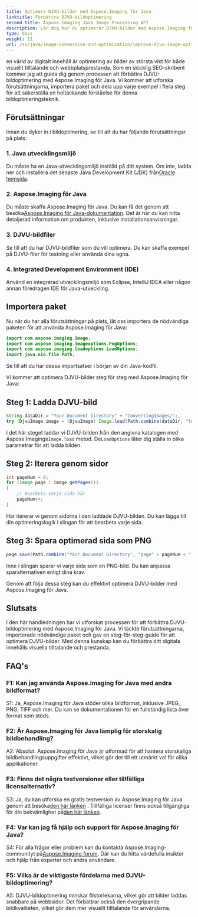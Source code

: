 ```yaml
---
title: Optimera DJVU-bilder med Aspose.Imaging för Java
linktitle: Förbättra DJVU-bildoptimering
second_title: Aspose.Imaging Java Image Processing API
description: Lär dig hur du optimerar DJVU-bilder med Aspose.Imaging för Java. Förbättra visuellt tilltalande och prestanda utan ansträngning.
type: docs
weight: 11
url: /sv/java/image-conversion-and-optimization/improve-djvu-image-optimization/
---
```

en värld av digitalt innehåll är optimering av bilder av största vikt för både visuellt tilltalande och webbplatsprestanda. Som en skicklig SEO-skribent kommer jag att guida dig genom processen att förbättra DJVU-bildoptimering med Aspose.Imaging för Java. Vi kommer att utforska förutsättningarna, importera paket och dela upp varje exempel i flera steg för att säkerställa en heltäckande förståelse för denna bildoptimeringsteknik.

## Förutsättningar

Innan du dyker in i bildoptimering, se till att du har följande förutsättningar på plats:

### 1. Java utvecklingsmiljö

 Du måste ha en Java-utvecklingsmiljö inställd på ditt system. Om inte, ladda ner och installera det senaste Java Development Kit (JDK) från[Oracle hemsida](https://www.oracle.com/java/technologies/javase-downloads).

### 2. Aspose.Imaging för Java

 Du måste skaffa Aspose.Imaging för Java. Du kan få det genom att besöka[Aspose.Imaging för Java-dokumentation](https://reference.aspose.com/imaging/java/). Det är här du kan hitta detaljerad information om produkten, inklusive installationsanvisningar.

### 3. DJVU-bildfiler

Se till att du har DJVU-bildfiler som du vill optimera. Du kan skaffa exempel på DJVU-filer för testning eller använda dina egna.

### 4. Integrated Development Environment (IDE)

Använd en integrerad utvecklingsmiljö som Eclipse, IntelliJ IDEA eller någon annan föredragen IDE för Java-utveckling.

## Importera paket

Nu när du har alla förutsättningar på plats, låt oss importera de nödvändiga paketen för att använda Aspose.Imaging för Java:

```java
import com.aspose.imaging.Image;
import com.aspose.imaging.imageoptions.PngOptions;
import com.aspose.imaging.loadoptions.LoadOptions;
import java.nio.file.Path;
```

Se till att du har dessa importsatser i början av din Java-kodfil.

Vi kommer att optimera DJVU-bilder steg för steg med Aspose.Imaging för Java:

## Steg 1: Ladda DJVU-bild

```java
String dataDir = "Your Document Directory" + "ConvertingImages/";
try (DjvuImage image = (DjvuImage) Image.load(Path.combine(dataDir, "test.djvu"), new LoadOptions() {{ setBufferSizeHint(50); }}))
```

 I det här steget laddar vi DJVU-bilden från den angivna katalogen med Aspose.Imagings`Image.load` metod. De`LoadOptions` låter dig ställa in olika parametrar för att ladda bilden.

## Steg 2: Iterera genom sidor

```java
int pageNum = 0;
for (Image page : image.getPages())
{
    // Bearbeta varje sida här
    pageNum++;
}
```

Här itererar vi genom sidorna i den laddade DJVU-bilden. Du kan lägga till din optimeringslogik i slingan för att bearbeta varje sida.

## Steg 3: Spara optimerad sida som PNG

```java
page.save(Path.combine("Your Document Directory", "page" + pageNum + ".png"), new PngOptions());
```

Inne i slingan sparar vi varje sida som en PNG-bild. Du kan anpassa sparalternativen enligt dina krav.

Genom att följa dessa steg kan du effektivt optimera DJVU-bilder med Aspose.Imaging för Java.

## Slutsats

I den här handledningen har vi utforskat processen för att förbättra DJVU-bildoptimering med Aspose.Imaging för Java. Vi täckte förutsättningarna, importerade nödvändiga paket och gav en steg-för-steg-guide för att optimera DJVU-bilder. Med denna kunskap kan du förbättra ditt digitala innehålls visuella tilltalande och prestanda.

## FAQ's

### F1: Kan jag använda Aspose.Imaging för Java med andra bildformat?

S1: Ja, Aspose.Imaging för Java stöder olika bildformat, inklusive JPEG, PNG, TIFF och mer. Du kan se dokumentationen för en fullständig lista över format som stöds.

### F2: Är Aspose.Imaging för Java lämplig för storskalig bildbehandling?

A2: Absolut. Aspose.Imaging för Java är utformad för att hantera storskaliga bildbehandlingsuppgifter effektivt, vilket gör det till ett utmärkt val för olika applikationer.

### F3: Finns det några testversioner eller tillfälliga licensalternativ?

 S3: Ja, du kan utforska en gratis testversion av Aspose.Imaging för Java genom att besöka[den här länken](https://releases.aspose.com/) . Tillfälliga licenser finns också tillgängliga för din bekvämlighet på[den här länken](https://purchase.aspose.com/temporary-license/).

### F4: Var kan jag få hjälp och support för Aspose.Imaging för Java?

 S4: För alla frågor eller problem kan du kontakta Aspose.Imaging-communityt på[Aspose.Imaging forum](https://forum.aspose.com/). Där kan du hitta värdefulla insikter och hjälp från experter och andra användare.

### F5: Vilka är de viktigaste fördelarna med DJVU-bildoptimering?

A5: DJVU-bildoptimering minskar filstorlekarna, vilket gör att bilder laddas snabbare på webbsidor. Det förbättrar också den övergripande bildkvaliteten, vilket gör dem mer visuellt tilltalande för användarna.